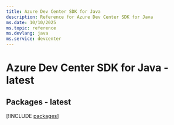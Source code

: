 ```yaml
---
title: Azure Dev Center SDK for Java
description: Reference for Azure Dev Center SDK for Java
ms.date: 10/10/2025
ms.topic: reference
ms.devlang: java
ms.service: devcenter
---
```

# Azure Dev Center SDK for Java - latest
## Packages - latest
[!INCLUDE [packages](dev-center-index.md)]